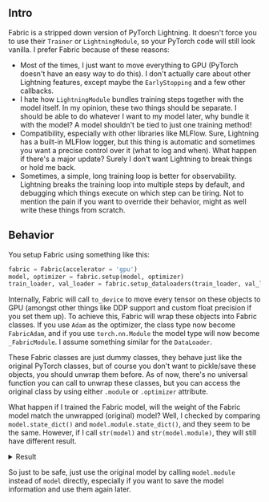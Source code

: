## Intro

Fabric is a stripped down version of PyTorch Lightning. It doesn't force you to use their `Trainer` or `LightningModule`, so your PyTorch code will still look vanilla. I prefer Fabric because of these reasons:
- Most of the times, I just want to move everything to GPU (PyTorch doesn't have an easy way to do this). I don't actually care about other Lightning features, except maybe the `EarlyStopping` and a few other callbacks.
- I hate how `LightningModule` bundles training steps together with the model itself. In my opinion, these two things should be separate. I should be able to do whatever I want to my model later, why bundle it with the model? A model shouldn't be tied to just one training method!
- Compatibility, especially with other libraries like MLFlow. Sure, Lightning has a built-in MLFlow logger, but this thing is automatic and sometimes you want a precise control over it (what to log and when). What happen if there's a major update? Surely I don't want Lightning to break things or hold me back.
- Sometimes, a simple, long training loop is better for observability. Lightning breaks the training loop into multiple steps by default, and debugging which things execute on which step can be tiring. Not to mention the pain if you want to override their behavior, might as well write these things from scratch.

## Behavior

You setup Fabric using something like this:

```python
fabric = Fabric(accelerator = 'gpu')
model, optimizer = fabric.setup(model, optimizer)
train_loader, val_loader = fabric.setup_dataloaders(train_loader, val_loader)
```

Internally, Fabric will call `to_device` to move every tensor on these objects to GPU (amongst other things like DDP support and custom float precision if you set them up). To achieve this, Fabric will wrap these objects into Fabric classes. If you use `Adam` as the optimizer, the class type now become `FabricAdam`, and if you use `torch.nn.Module` the model type will now become `_FabricModule`. I assume something similar for the `DataLoader`.

These Fabric classes are just dummy classes, they behave just like the original PyTorch classes, but of course you don't want to pickle/save these objects, you should unwrap them before. As of now, there's no universal function you can call to unwrap these classes, but you can access the original class by using either `.module` or `.optimizer` attribute.

What happen if I trained the Fabric model, will the weight of the Fabric model match the unwrapped (original) model? Well, I checked by comparing `model.state_dict()` and `model.module.state_dict()`, and they seem to be the same. However, if I call `str(model)` and `str(model.module)`, they will still have different result.

<details>
  <summary>Result</summary>

`print(str(model))`:

```
_FabricModule(
  (_forward_module): PawModel(
    (img_input): Sequential(
      (0): BatchNorm2d(3, eps=1e-05, momentum=0.1, affine=True, track_running_stats=True)
      (1): Conv2d(3, 16, kernel_size=(3, 3), stride=(1, 1), padding=same)
      (2): MaxPool2d(kernel_size=2, stride=2, padding=0, dilation=1, ceil_mode=False)
      (3): Conv2d(16, 32, kernel_size=(3, 3), stride=(1, 1), padding=same)
      (4): MaxPool2d(kernel_size=2, stride=2, padding=0, dilation=1, ceil_mode=False)
      (5): Conv2d(32, 64, kernel_size=(3, 3), stride=(1, 1), padding=same)
      (6): MaxPool2d(kernel_size=2, stride=2, padding=0, dilation=1, ceil_mode=False)
      (7): Conv2d(64, 128, kernel_size=(3, 3), stride=(1, 1), padding=same)
      (8): MaxPool2d(kernel_size=2, stride=2, padding=0, dilation=1, ceil_mode=False)
      (9): Flatten(start_dim=1, end_dim=-1)
      (10): Linear(in_features=8192, out_features=128, bias=True)
    )
    (feat_input): Linear(in_features=12, out_features=128, bias=True)
    (comb_input): Sequential(
      (0): BatchNorm1d(256, eps=1e-05, momentum=0.1, affine=True, track_running_stats=True)
      (1): Linear(in_features=256, out_features=1, bias=True)
      (2): Sigmoid()
    )
  )
  (_original_module): PawModel(
    (img_input): Sequential(
      (0): BatchNorm2d(3, eps=1e-05, momentum=0.1, affine=True, track_running_stats=True)
      (1): Conv2d(3, 16, kernel_size=(3, 3), stride=(1, 1), padding=same)
      (2): MaxPool2d(kernel_size=2, stride=2, padding=0, dilation=1, ceil_mode=False)
      (3): Conv2d(16, 32, kernel_size=(3, 3), stride=(1, 1), padding=same)
      (4): MaxPool2d(kernel_size=2, stride=2, padding=0, dilation=1, ceil_mode=False)
      (5): Conv2d(32, 64, kernel_size=(3, 3), stride=(1, 1), padding=same)
      (6): MaxPool2d(kernel_size=2, stride=2, padding=0, dilation=1, ceil_mode=False)
      (7): Conv2d(64, 128, kernel_size=(3, 3), stride=(1, 1), padding=same)
      (8): MaxPool2d(kernel_size=2, stride=2, padding=0, dilation=1, ceil_mode=False)
      (9): Flatten(start_dim=1, end_dim=-1)
      (10): Linear(in_features=8192, out_features=128, bias=True)
    )
    (feat_input): Linear(in_features=12, out_features=128, bias=True)
    (comb_input): Sequential(
      (0): BatchNorm1d(256, eps=1e-05, momentum=0.1, affine=True, track_running_stats=True)
      (1): Linear(in_features=256, out_features=1, bias=True)
      (2): Sigmoid()
    )
  )
)
```

`print(str(model.module))`:

```
PawModel(
  (img_input): Sequential(
    (0): BatchNorm2d(3, eps=1e-05, momentum=0.1, affine=True, track_running_stats=True)
    (1): Conv2d(3, 16, kernel_size=(3, 3), stride=(1, 1), padding=same)
    (2): MaxPool2d(kernel_size=2, stride=2, padding=0, dilation=1, ceil_mode=False)
    (3): Conv2d(16, 32, kernel_size=(3, 3), stride=(1, 1), padding=same)
    (4): MaxPool2d(kernel_size=2, stride=2, padding=0, dilation=1, ceil_mode=False)
    (5): Conv2d(32, 64, kernel_size=(3, 3), stride=(1, 1), padding=same)
    (6): MaxPool2d(kernel_size=2, stride=2, padding=0, dilation=1, ceil_mode=False)
    (7): Conv2d(64, 128, kernel_size=(3, 3), stride=(1, 1), padding=same)
    (8): MaxPool2d(kernel_size=2, stride=2, padding=0, dilation=1, ceil_mode=False)
    (9): Flatten(start_dim=1, end_dim=-1)
    (10): Linear(in_features=8192, out_features=128, bias=True)
  )
  (feat_input): Linear(in_features=12, out_features=128, bias=True)
  (comb_input): Sequential(
    (0): BatchNorm1d(256, eps=1e-05, momentum=0.1, affine=True, track_running_stats=True)
    (1): Linear(in_features=256, out_features=1, bias=True)
    (2): Sigmoid()
  )
)
```

</details>

So just to be safe, just use the original model by calling `model.module` instead of `model` directly, especially if you want to save the model information and use them again later.